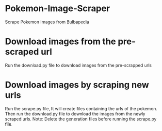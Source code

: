 # Pokemon-Image-Scraper
Scrape Pokemon Images from Bulbapedia

# Download images from the pre-scraped url
Run the download.py file to download images from the pre-scrapped urls

# Download images by scraping new urls
Run the scrape.py file, It will create files containing the urls of the pokemon. Then run the download.py file to download the images from the newly scraped urls.
Note: Delete the generation files before running the scrape.py file.

